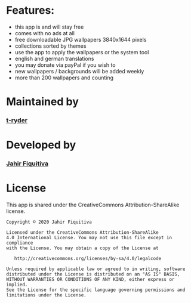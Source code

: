 # Features:

* this app is and will stay free
* comes with no ads at all
* free downloadable JPG wallpapers 3840x1644 pixels
* collections sorted by themes
* use the app to apply the wallpapers or the system tool
* english and german translations
* you may donate via payPal if you wish to
* new wallpapers / backgrounds will be added weekly
* more than 200 wallpapers and counting

# Maintained by

### [t-ryder](https://t-ryder.de/)


# Developed by

### [Jahir Fiquitiva](https://jahir.dev/)


# License

This app is shared under the CreativeCommons Attribution-ShareAlike license.

    Copyright © 2020 Jahir Fiquitiva
    
    Licensed under the CreativeCommons Attribution-ShareAlike 
    4.0 International License. You may not use this file except in compliance 
    with the License. You may obtain a copy of the License at
    
       http://creativecommons.org/licenses/by-sa/4.0/legalcode
    
    Unless required by applicable law or agreed to in writing, software
    distributed under the License is distributed on an "AS IS" BASIS,
    WITHOUT WARRANTIES OR CONDITIONS OF ANY KIND, either express or implied.
    See the License for the specific language governing permissions and
    limitations under the License.

